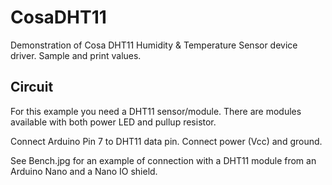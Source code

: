 CosaDHT11
=========

Demonstration of Cosa DHT11 Humidity & Temperature Sensor device
driver. Sample and print values. 

Circuit
-------
For this example you need a DHT11 sensor/module. There are modules
available with both power LED and pullup resistor.  

Connect Arduino Pin 7 to DHT11 data pin. Connect power (Vcc) and ground.

See Bench.jpg for an example of connection with a DHT11 module from an
Arduino Nano and a Nano IO shield. 



